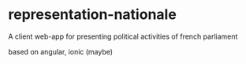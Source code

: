 # representation-nationale
A client web-app for presenting political activities of french parliament

based on angular, ionic (maybe)
